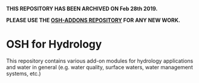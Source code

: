 **THIS REPOSITORY HAS BEEN ARCHIVED ON Feb 28th 2019.**

**PLEASE USE THE [OSH-ADDONS REPOSITORY](https://github.com/opensensorhub/osh-addons) FOR ANY NEW WORK.**

# OSH for Hydrology

This repository contains various add-on modules for hydrology applications and water in general (e.g. water quality, surface waters, water management systems, etc.)
